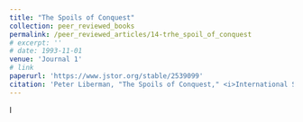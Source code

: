 ```yaml
---
title: "The Spoils of Conquest"
collection: peer_reviewed_books
permalink: /peer_reviewed_articles/14-trhe_spoil_of_conquest
# excerpt: ''
# date: 1993-11-01
venue: 'Journal 1'
# link
paperurl: 'https://www.jstor.org/stable/2539099' 
citation: 'Peter Liberman, "The Spoils of Conquest," <i>International Security</i>, Vol. 18, No. 2 (Fall 1993): 125–53. Also reprinted in <i>The Perils of Anarchy: Contemporary Realism and International Security</i>, eds. Michael E. Brown, Sean M. Lynn-Jones, and Steven E. Miller (Cambridge: MIT Press, 1995), 179–207.'
---
```


<!-- [Download paper here](http://academicpages.github.io/files/paper1.pdf) -->

<!-- Recommended citation: Your Name, You. (2009). "Paper Title Number 1." <i>Journal 1</i>. 1(1). -->I

